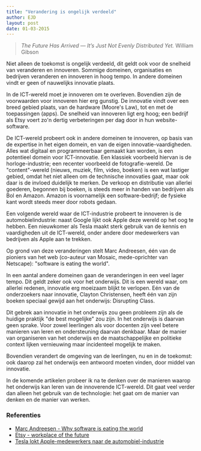 ```yaml
---
title: "Verandering is ongelijk verdeeld"
author: EJD
layout: post
date: 01-03-2015
---
```


> *The Future Has Arrived — It’s Just Not Evenly Distributed Yet.* William Gibson

Niet alleen de toekomst is ongelijk verdeeld, dit geldt ook voor de snelheid van veranderen en innoveren. Sommige domeinen, organisaties en bedrijven veranderen en innoveren in hoog tempo. In andere domeinen vindt er geen of nauwelijks innovatie plaats.

In de ICT-wereld moet je innoveren om te overleven. Bovendien zijn de voorwaarden voor innoveren hier erg gunstig. De innovatie vindt over een breed gebied plaats, van de hardware (Moore's Law), tot en met de toepassingen (apps). De snelheid van innoveren ligt erg hoog; een bedrijf als Etsy voert zo'n dertig verbeteringen per dag door in hun website-software.

De ICT-wereld probeert ook in andere domeinen te innoveren, op basis van de expertise in het eigen domein, en van de eigen innovatie-vaardigheden. Alles wat digitaal en programmeerbaar gemaakt kan worden, is een potentieel domein voor ICT-innovatie. Een klassiek voorbeeld hiervan is de horloge-industrie; een recenter voorbeeld de fotografie-wereld. De "content"-wereld (nieuws, muziek, film, video, boeken) is een wat lastiger gebied, omdat het niet alleen om de technische innovaties gaat, maar ook daar is de invloed duidelijk te merken. De verkoop en distributie van allerlei goederen, begonnen bij boeken, is steeds meer in handen van bedrijven als Bol en Amazon. Amazon is voornamelijk een software-bedrijf; de fysieke kant wordt steeds meer door robots gedaan.

Een volgende wereld waar de ICT-industrie probeert te innoveren is de automobielindustrie: naast Google lijkt ook Apple deze wereld op het oog te hebben. Een nieuwkomer als Tesla maakt sterk gebruik van de kennis en vaardigheden uit de ICT-wereld, onder andere door medewerkers van bedrijven als Apple aan te trekken.

Op grond van deze veranderingen stelt Marc Andreesen, één van de pioniers van het web (co-auteur van Mosaic, mede-oprichter van Netscape): "software is eating the world".

In een aantal andere domeinen gaan de veranderingen in een veel lager tempo. Dit geldt zeker ook voor het onderwijs. Dit is een wereld waar, om allerlei redenen, innovatie erg moeizaam blijkt te verlopen. Eén van de onderzoekers naar innovatie, Clayton Christensen, heeft één van zijn boeken speciaal gewijd aan het onderwijs: Disrupting Class.

Dit gebrek aan innovatie in het onderwijs zou geen probleem zijn als de huidige praktijk "de best mogelijke" zou zijn. In het onderwijs is daarvan geen sprake. Voor zowel leerlingen als voor docenten zijn veel betere manieren van leren en ondersteuning daarvan denkbaar. Maar de manier van organiseren van het onderwijs en  de maatschappelijke en politieke context lijken vernieuwing maar incidenteel mogelijk te maken.

Bovendien verandert de omgeving van de leerlingen, nu en in de toekomst: ook daarop zal het onderwijs een antwoord moeten vinden, door middel van innovatie.

In de komende artikelen probeer ik na te denken over de manieren waarop het onderwijs kan  leren van de innoverende ICT-wereld. Dit gaat veel verder dan alleen het gebruik van de technologie: het gaat om de manier van denken en de manier van werken.

### Referenties

* [Marc Andreesen - Why software is eating the world](http://www.wsj.com/articles/SB10001424053111903480904576512250915629460)
* [Etsy - workplace of the future](http://www.forbes.com/sites/stevedenning/2014/04/04/at-etsy-the-future-workplace-is-now-thirty-innovations-per-day/)
* [Tesla lokt Apple-medewerkers naar de automobiel-industrie](http://www.bloomberg.com/news/articles/2015-02-05/want-elon-musk-to-hire-you-at-tesla-work-for-apple)